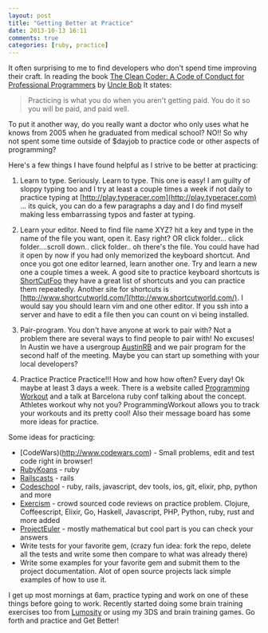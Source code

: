 ```yaml
---
layout: post
title: "Getting Better at Practice"
date: 2013-10-13 16:11
comments: true
categories: [ruby, practice]
---
```

It often surprising to me to find developers who don't spend time improving their craft. In reading the book [The Clean Coder: A Code of Conduct for Professional Programmers](http://amzn.to/2rwZA7u) by [Uncle Bob](https://twitter.com/unclebobmartin) It states: 

> Practicing is what you do when you aren't getting paid. You do it so you will be paid, and paid well.

To put it another way, do you really want a doctor who only uses what he knows from 2005 when he graduated from medical school? NO!! So why not spent some time outside of $dayjob to practice code or other aspects of programming?

Here's a few things I have found helpful as I strive to be better at practicing:

1. Learn to type. Seriously. Learn to type. This one is easy! I am guilty of sloppy typing too and I try at least a couple times a week if not daily to practice typing at [http://play.typeracer.com](http://play.typeracer.com) ... its quick, you can do a few paragraphs a day and I do find myself making less embarrassing typos and faster at typing. 


2. Learn your editor. Need to find file name XYZ? hit a key and type in the name of the file you want, open it. Easy right? OR click folder... click folder....scroll down.. click folder.. oh there's the file. You could have had it open by now if you had only memorized the keyboard shortcut. And once you got one editor learned, learn another one. Try and learn a new one a couple times a week. A good site to practice keyboard shortcuts is [ShortCutFoo](http://www.shortcutfoo.com) they have a great list of shortcuts and you can practice them repeatedly. Another site for shortcuts is [http://www.shortcutworld.com/](http://www.shortcutworld.com/). I would say you should learn vim and one other editor. If you ssh into a server and have to edit a file then you can count on vi being installed. 
 

3. Pair-program. You don't have anyone at work to pair with? Not a problem there are several ways to find people to pair with! No excuses! In Austin we have a usergroup [AustinRB](http://www.austinrb.org) and we pair program for the second half of the meeting. Maybe you can start up something with your local developers?


4. Practice Practice Practice!!! How and how how often? Every day! Ok maybe at least 3 days a week. There is a website called [Programming Workout](http://confreaks.com/videos/1329-baruco2012-programming-workout) and a talk at Barcelona ruby conf talking about the concept. Athletes workout why not you? ProgrammingWorkout allows you to track your workouts and its pretty cool! Also their message board has some more ideas for practice.

Some ideas for practicing:

* [CodeWars)(http://www.codewars.com) - Small problems, edit and test code right in browser!
* [RubyKoans](http://www.rubykoans.com) - ruby
* [Railscasts](http://www.railscasts.com) - rails
* [Codeschool](http://zfer.us/vUCTK) - ruby, rails, javascript, dev tools, ios, git, elixir, php, python and more
* [Exercism](http://exercism.io/) - crowd sourced code reviews on practice problem. Clojure, Coffeescript, Elixir, 
Go, Haskell, Javascript, PHP, Python, ruby, rust and more added
* [ProjectEuler](http://projecteuler.net/) - mostly mathematical but cool part is you can check your answers
* Write tests for your favorite gem, (crazy fun idea: fork the repo, delete all the tests and write some then compare to what was already there)
* Write some examples for your favorite gem and submit them to the project documentation. Alot of open source projects lack simple examples of how to use it.

I get up most mornings at 6am, practice typing and work on one of these things before going to work. Recently started doing some brain training exercises too from [Lumosity](http://www.lumosity.com) or using my 3DS and brain training games. Go forth and practice and Get Better!




